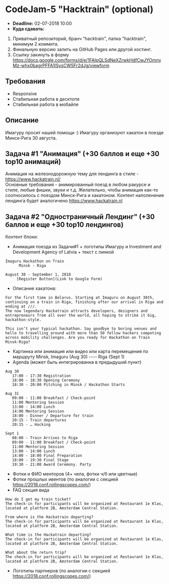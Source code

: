 # CodeJam-5 "Hacktrain" (optional)

- **Deadline:** 02-07-2018 10:00
- **Куда сдавать:** 
1. Приватный репозиторий, бранч "hacktrain", папка "hacktrain", минимум 2 коммита.
2. Финальную версию залить на GitHub Pages или другой хостинг.
3. Ссылку закинуть в форму https://docs.google.com/forms/d/e/1FAIpQLSdNeXZrwkHdfCwJYOmnyMz-whx0bagrPFFA1lSysCW5Fr2dJg/viewform

## Требования
- Responsive
- Стабильная работа в десктопе 
- Стабильная работа в мобайле

## Описание
Имагуру просит нашей помощи :)
Имагуру организуют хакатон в поезде Минск-Рига 30 августа.

## Задача #1 "Анимация" (+30 баллов и еще +30 top10 анимаций)
 
Анимация на железнодорожную тему для лендинга в стиле - https://www.hackatrain.nl/  
Основные требования - анимированный поезд в любом ракурсе и стиле, любые фишки, звуки и т.д. 
Желательно, чтобы анимация как-то соотносилось с поездом Минск-Рига и хакатоном.
Контент наполенение лендинга будет аналогичено https://www.hackatrain.nl

## Задача #2 "Одностраничный Лендинг" (+30 баллов и еще +30 top10 лендингов)

Контент блоки:
   - Анимация поезда из Задачи#1 + логотипы Имагуру и Investment and Development Agency of Latvia + текст с линкой
  ```
  Imaguru Hackathon on Train 
        Minsk - Riga 

August 30 - September 1, 2018 
       [Register Button](Link to Google Form)  
  ```
   -  Описание хакатона:
```
For the first time in Belarus. Starting at Imaguru on August 30th, continuing on a train in Riga, finishing after our arrival in Riga and ending at ///.
The now legendary Hackatrain attracts developers, designers and entrepreneurs from all over the world, all hoping to strike it big, hackathon-style.

This isn’t your typical hackathon. Say goodbye to boring venues and hello to travelling around with more than 50 fellow hackers competing across mobility challenges. Are you ready for Hackathon on Train Minsk-Riga?
```
   - Картинка или анимация или видео или карта перемещения по маршруту Minsk, Imaguru (Aug 30) ---- Riga (Sept 1)         
   - Agenda (может быть интегрированна в предыдуший пункт)
```   
Aug 30 
   17:00 - 17:30 Registration
   18:00 - 18:30 Opening Ceremony
   18:30 - 20:00 Pitching in Minsk / Hackathon Starts

Aug 31
   09:00 - 11:00 Breakfast / Check-point
   11:00 Mentoring Session
   13:00 - 14:00 Lunch
   14:00 Mentoring Session
   18:00 - Dinner / Departure for train
   20:15 - Train departures
   20:15 - … Hacking

Sept 1
   08:00 - Train Arrives to Riga
   09:00 - 11:00 Breakfast / Check-point
   11:00 Mentoring Session
   13:00 - 14:00 Lunch
   14:00 - 18:00 Final Preparation
   18:00 - 19:30 Final Stage
   19:30 - 21:00 Award Ceremony. Party
```
 - Фотки и ФИО менторов (4+ чела, фотки ч/б или цветные)
 - Фотки прошлых ивентов (по аналогии с секцией https://2018.conf.rollingscopes.com/)
 - FAQ секция вида
```
How do I get my train ticket?
The check-in for participants will be organized at Restaurant 1e Klas, located at platform 2B, Amsterdam Central Station.

From where is the Hackatrain departing?
The check-in for participants will be organized at Restaurant 1e Klas, located at platform 2B, Amsterdam Central Station.

What time is the Hackatrain departing?
The check-in for participants will be organized at Restaurant 1e Klas, located at platform 2B, Amsterdam Central Station.

What about the return trip?
The check-in for participants will be organized at Restaurant 1e Klas, located at platform 2B, Amsterdam Central Station.

```
 - Логотипы партнеров (по аналогии с секцией https://2018.conf.rollingscopes.com/)




